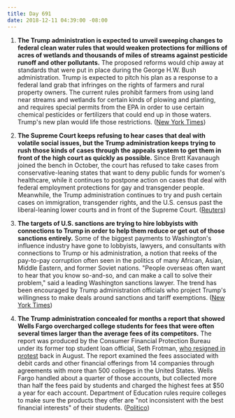 ```yaml
---
title: Day 691
date: 2018-12-11 04:39:00 -08:00
---
```


1. **The Trump administration is expected to unveil sweeping changes to federal clean water rules that would weaken protections for millions of acres of wetlands and thousands of miles of streams against pesticide runoff and other pollutants.** The proposed reforms would chip away at standards that were put in place during the George H.W. Bush administration. Trump is expected to pitch his plan as a response to a federal land grab that infringes on the rights of farmers and rural property owners. The current rules prohibit farmers from using land near streams and wetlands for certain kinds of plowing and planting, and requires special permits from the EPA in order to use certain chemical pesticides or fertilizers that could end up in those waters. Trump's new plan would life those restrictions. ([New York Times](https://www.nytimes.com/2018/12/10/climate/trump-clean-water-rollback.html))

2. **The Supreme Court keeps refusing to hear cases that deal with volatile social issues, but the Trump administration keeps trying to rush those kinds of cases through the appeals system to get them in front of the high court as quickly as possible.** Since Brett Kavanaugh joined the bench in October, the court has refused to take cases from conservative-leaning states that want to deny public funds for women's healthcare, while it continues to postpone action on cases that deal with federal employment protections for gay and transgender people. Meanwhile, the Trump administration continues to try and push certain cases on immigration, transgender rights, and the U.S. census past the liberal-leaning lower courts and in front of the Supreme Court. ([Reuters](https://www.reuters.com/article/us-usa-court-cases-analysis-idUSKBN1O92M8))

3. **The targets of U.S. sanctions are trying to hire lobbyists with connections to Trump in order to help them reduce or get out of those sanctions entirely.** Some of the biggest payments to Washington's influence industry have gone to lobbyists, lawyers, and consultants with connections to Trump or his administration, a notion that reeks of the pay-to-pay corruption often seen in the politics of many African, Asian, Middle Eastern, and former Soviet nations. "People overseas often want to hear that you know so-and-so, and can make a call to solve their problem," said a leading Washington sanctions lawyer. The trend has been encouraged by Trump administration officials who project Trump's willingness to make deals around sanctions and tariff exemptions. ([New York Times](https://www.nytimes.com/2018/12/10/us/politics/sanctions-lobbyists-usa.html))

4. **The Trump administration concealed for months a report that showed Wells Fargo overcharged college students for fees that were often several times larger than the average fees of its competitors.** The report was produced by the Consumer Financial Protection Bureau under its former top student loan official, Seth Frotman, [who resigned in protest](https://www.politico.com/story/2018/08/27/seth-frotman-cfpb-resignation-student-loans-758036) back in August. The report examined the fees associated with debit cards and other financial offerings from 14 companies through agreements with more than 500 colleges in the United States. Wells Fargo handled about a quarter of those accounts, but collected more than half the fees paid by students and charged the highest fees at $50 a year for each account. Department of Education rules require colleges to make sure the products they offer are "not inconsistent with the best financial interests" of their students. ([Politico](https://www.politico.com/story/2018/12/10/student-loan-fees-wells-fargo-1021129))